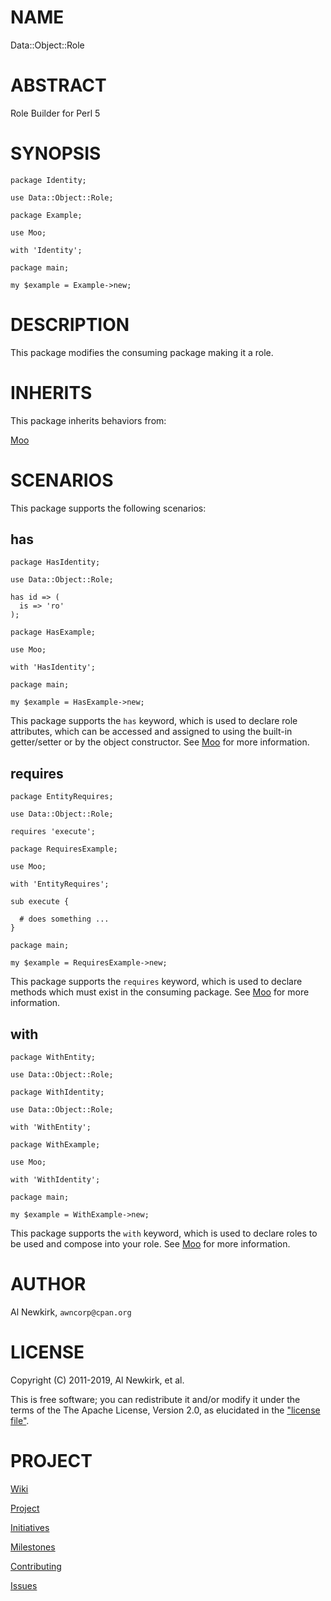 # NAME

Data::Object::Role

# ABSTRACT

Role Builder for Perl 5

# SYNOPSIS

    package Identity;

    use Data::Object::Role;

    package Example;

    use Moo;

    with 'Identity';

    package main;

    my $example = Example->new;

# DESCRIPTION

This package modifies the consuming package making it a role.

# INHERITS

This package inherits behaviors from:

[Moo](https://metacpan.org/pod/Moo)

# SCENARIOS

This package supports the following scenarios:

## has

    package HasIdentity;

    use Data::Object::Role;

    has id => (
      is => 'ro'
    );

    package HasExample;

    use Moo;

    with 'HasIdentity';

    package main;

    my $example = HasExample->new;

This package supports the `has` keyword, which is used to declare role
attributes, which can be accessed and assigned to using the built-in
getter/setter or by the object constructor. See [Moo](https://metacpan.org/pod/Moo) for more information.

## requires

    package EntityRequires;

    use Data::Object::Role;

    requires 'execute';

    package RequiresExample;

    use Moo;

    with 'EntityRequires';

    sub execute {

      # does something ...
    }

    package main;

    my $example = RequiresExample->new;

This package supports the `requires` keyword, which is used to declare methods
which must exist in the consuming package. See [Moo](https://metacpan.org/pod/Moo) for more information.

## with

    package WithEntity;

    use Data::Object::Role;

    package WithIdentity;

    use Data::Object::Role;

    with 'WithEntity';

    package WithExample;

    use Moo;

    with 'WithIdentity';

    package main;

    my $example = WithExample->new;

This package supports the `with` keyword, which is used to declare roles to be
used and compose into your role. See [Moo](https://metacpan.org/pod/Moo) for more information.

# AUTHOR

Al Newkirk, `awncorp@cpan.org`

# LICENSE

Copyright (C) 2011-2019, Al Newkirk, et al.

This is free software; you can redistribute it and/or modify it under the terms
of the The Apache License, Version 2.0, as elucidated in the ["license
file"](https://github.com/iamalnewkirk/data-object-role/blob/master/LICENSE).

# PROJECT

[Wiki](https://github.com/iamalnewkirk/data-object-role/wiki)

[Project](https://github.com/iamalnewkirk/data-object-role)

[Initiatives](https://github.com/iamalnewkirk/data-object-role/projects)

[Milestones](https://github.com/iamalnewkirk/data-object-role/milestones)

[Contributing](https://github.com/iamalnewkirk/data-object-role/blob/master/CONTRIBUTE.md)

[Issues](https://github.com/iamalnewkirk/data-object-role/issues)
